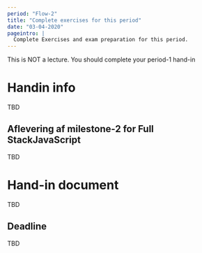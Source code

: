 ```yaml
---
period: "Flow-2"
title: "Complete exercises for this period"
date: "03-04-2020"
pageintro: |
  Complete Exercises and exam preparation for this period.
---
```


This is NOT a lecture. You should complete your period-1 hand-in

# Handin info

TBD

## Aflevering af milestone-2 for Full StackJavaScript

TBD

# Hand-in document

TBD

## Deadline

TBD
